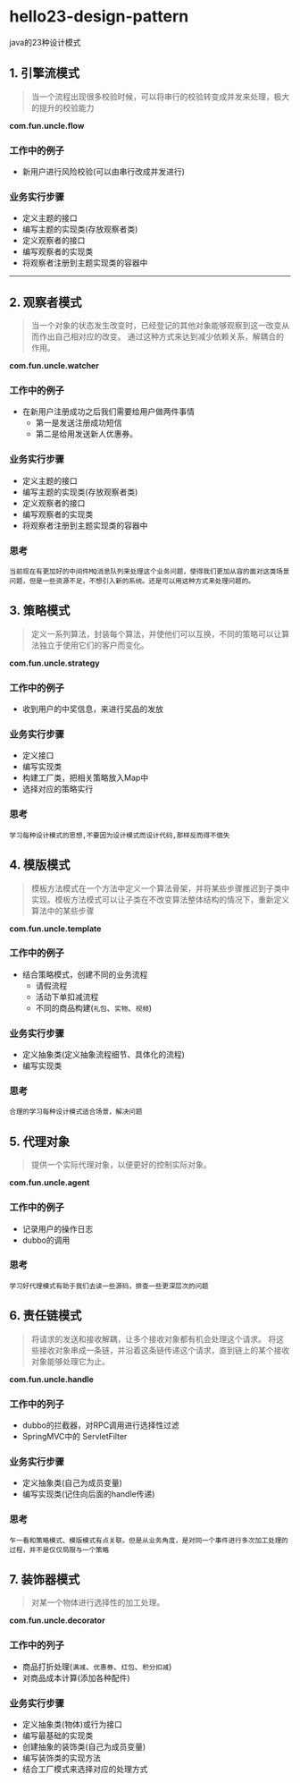 # hello23-design-pattern
java的23种设计模式

## 1. 引擎流模式
> 当一个流程出现很多校验时候，可以将串行的校验转变成并发来处理，极大的提升的校验能力

**com.fun.uncle.flow**<br/>
### 工作中的例子
- 新用户进行风险校验(可以由串行改成并发进行)

### 业务实行步骤
- 定义主题的接口
- 编写主题的实现类(存放观察者类)
- 定义观察者的接口
- 编写观察者的实现类
- 将观察者注册到主题实现类的容器中

---
## 2. 观察者模式
> 当一个对象的状态发生改变时，已经登记的其他对象能够观察到这一改变从而作出自己相对应的改变。 
通过这种方式来达到减少依赖关系，解耦合的作用。

**com.fun.uncle.watcher**<br/>

### 工作中的例子
- 在新用户注册成功之后我们需要给用户做两件事情
  - 第一是发送注册成功短信
  - 第二是给用发送新人优惠券。

### 业务实行步骤
- 定义主题的接口
- 编写主题的实现类(存放观察者类)
- 定义观察者的接口
- 编写观察者的实现类
- 将观察者注册到主题实现类的容器中

### 思考
`当前现在有更加好的中间件MQ消息队列来处理这个业务问题，使得我们更加从容的面对这类场景问题，但是一些资源不足，不想引入新的系统。还是可以用这种方式来处理问题的。`

## 3. 策略模式
> 定义一系列算法，封装每个算法，并使他们可以互换，不同的策略可以让算法独立于使用它们的客户而变化。

**com.fun.uncle.strategy**<br/>
### 工作中的例子
- 收到用户的中奖信息，来进行奖品的发放

### 业务实行步骤
- 定义接口
- 编写实现类
- 构建工厂类，把相关策略放入Map中
- 选择对应的策略实行

### 思考
`学习每种设计模式的思想,不要因为设计模式而设计代码,那样反而得不偿失`

## 4. 模版模式
> 模板方法模式在一个方法中定义一个算法骨架，并将某些步骤推迟到子类中实现。模板方法模式可以让子类在不改变算法整体结构的情况下，重新定义算法中的某些步骤

**com.fun.uncle.template**<br/>

### 工作中的例子
- 结合策略模式，创建不同的业务流程
  - 请假流程
  - 活动下单扣减流程
  - 不同的商品构建(`礼包`、`实物`、`视频`)  

### 业务实行步骤
- 定义抽象类(定义抽象流程细节、具体化的流程)
- 编写实现类

### 思考
`合理的学习每种设计模式适合场景，解决问题`

## 5. 代理对象
> 提供一个实际代理对象，以便更好的控制实际对象。

**com.fun.uncle.agent**<br/>

### 工作中的例子
- 记录用户的操作日志
- dubbo的调用

### 思考
`学习好代理模式有助于我们去读一些源码，排查一些更深层次的问题`

## 6. 责任链模式
> 将请求的发送和接收解耦，让多个接收对象都有机会处理这个请求。
将这些接收对象串成一条链，并沿着这条链传递这个请求，直到链上的某个接收对象能够处理它为止。

**com.fun.uncle.handle**

### 工作中的列子
- dubbo的拦截器，对RPC调用进行选择性过滤
- SpringMVC中的 ServletFilter

### 业务实行步骤
- 定义抽象类(自己为成员变量)
- 编写实现类(记住向后面的handle传递)

### 思考
`乍一看和策略模式、模版模式有点关联。但是从业务角度，是对同一个事件进行多次加工处理的过程，并不是仅仅局限与一个策略`

## 7. 装饰器模式
> 对某一个物体进行选择性的加工处理。

**com.fun.uncle.decorator**

### 工作中的列子
- 商品打折处理(`满减`、`优惠券`、`红包`、`积分扣减`)
- 对商品成本计算(添加各种配件)

### 业务实行步骤
- 定义抽象类(物体)或行为接口
- 编写最基础的实现类
- 创建抽象的装饰类(自己为成员变量)
- 编写装饰类的实现方法
- 结合工厂模式来选择对应的处理方式   